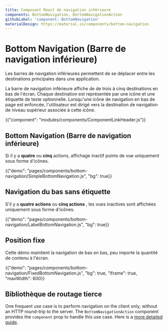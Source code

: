 ```yaml
---
title: Composant React de navigation inférieure
components: BottomNavigation, BottomNavigationAction
githubLabel: 'component: BottomNavigation'
materialDesign: https://material.io/components/bottom-navigation
---
```


# Bottom Navigation (Barre de navigation inférieure)

<p class="description">Les barres de navigation inférieures permettent de se déplacer entre les destinations principales dans une application.</p>

La barre de navigation inférieure affiche de de trois à cinq destinations en bas de l'écran. Chaque destination est représentée par une icône et une étiquette de texte optionnelle. Lorsqu'une icône de navigation en bas de page est enfoncée, l'utilisateur est dirigé vers la destination de navigation de niveau supérieur associée à cette icône.

{{"component": "modules/components/ComponentLinkHeader.js"}}

## Bottom Navigation (Barre de navigation inférieure)

Si il y a **quatre** ou **cinq** actions, affichage inactif points de vue uniquement sous forme d'icônes.

{{"demo": "pages/components/bottom-navigation/SimpleBottomNavigation.js", "bg": true}}

## Navigation du bas sans étiquette

S'il y a **quatre actions** ou **cinq actions** , les vues inactives sont affichées uniquement sous forme d'icônes.

{{"demo": "pages/components/bottom-navigation/LabelBottomNavigation.js", "bg": true}}

## Position fixe

Cette démo maintient la navigation de bas en bas, peu importe la quantité de contenu à l'écran.

{{"demo": "pages/components/bottom-navigation/FixedBottomNavigation.js", "bg": true, "iframe": true, "maxWidth": 600}}

## Bibliothèque de routage tierce

One frequent use case is to perform navigation on the client only, without an HTTP round-trip to the server. The `BottomNavigationAction` component provides the `component` prop to handle this use case. Here is a [more detailed guide](/guides/routing).
